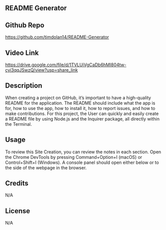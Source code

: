 ## README Generator 

## Github Repo

https://github.com/timdolan14/README-Generator

## Video Link

https://drive.google.com/file/d/1TVLUiVgCaDb6hMI804tw-cyi3qqJSwzQ/view?usp=share_link

## Description 

When creating a project on GitHub, it’s important to have a high-quality README for the application. The README should include what the app is for, how to use the app, how to install it, how to report issues, and how to make contributions. For this project, the User can quickly and easily create a README file by using Node.js and the Inquirer package, all directly within the Terminal. 

## Usage 

To review this Site Creation, you can review the notes in each section. Open the Chrome DevTools by pressing Command+Option+I (macOS) or Control+Shift+I (Windows). A console panel should open either below or to the side of the webpage in the browser.

## Credits

N/A

## License

N/A
